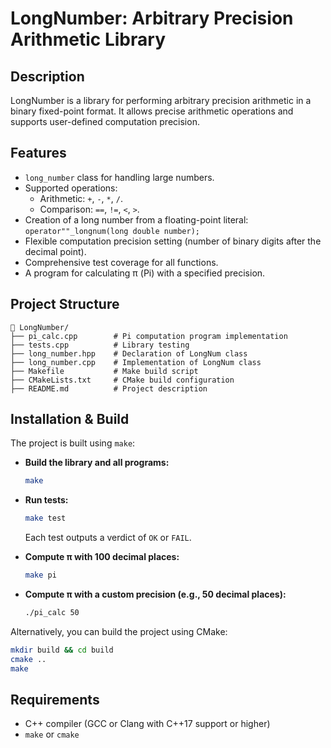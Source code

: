 # LongNumber: Arbitrary Precision Arithmetic Library

## Description
LongNumber is a library for performing arbitrary precision arithmetic in a binary fixed-point format. It allows precise arithmetic operations and supports user-defined computation precision.

## Features
- `long_number` class for handling large numbers.
- Supported operations:
  - Arithmetic: `+`, `-`, `*`, `/`.
  - Comparison: `==`, `!=`, `<`, `>`.
- Creation of a long number from a floating-point literal: `operator""_longnum(long double number);`
- Flexible computation precision setting (number of binary digits after the decimal point).
- Comprehensive test coverage for all functions.
- A program for calculating π (Pi) with a specified precision.

## Project Structure
```
📁 LongNumber/
├── pi_calc.cpp        # Pi computation program implementation
├── tests.cpp          # Library testing
├── long_number.hpp    # Declaration of LongNum class
├── long_number.cpp    # Implementation of LongNum class
├── Makefile           # Make build script
├── CMakeLists.txt     # CMake build configuration
├── README.md          # Project description
```

## Installation & Build
The project is built using `make`:

- **Build the library and all programs:**
  ```sh
  make
  ```

- **Run tests:**
  ```sh
  make test
  ```
  Each test outputs a verdict of `OK` or `FAIL`.

- **Compute π with 100 decimal places:**
  ```sh
  make pi
  ```

- **Compute π with a custom precision (e.g., 50 decimal places):**
  ```sh
  ./pi_calc 50
  ```

Alternatively, you can build the project using CMake:

```sh
mkdir build && cd build
cmake ..
make
```

## Requirements
- C++ compiler (GCC or Clang with C++17 support or higher)
- `make` or `cmake`
